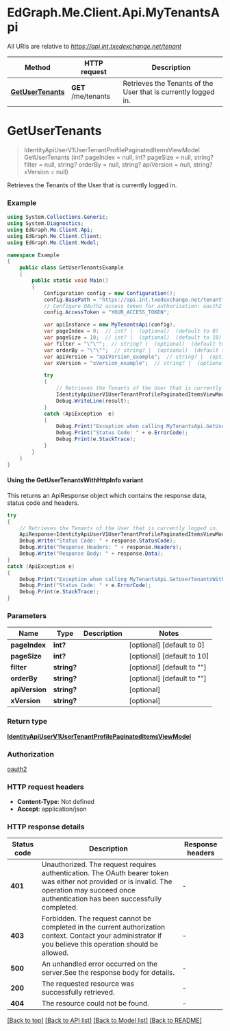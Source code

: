 # EdGraph.Me.Client.Api.MyTenantsApi

All URIs are relative to *https://api.int.txedexchange.net/tenant*

| Method | HTTP request | Description |
|--------|--------------|-------------|
| [**GetUserTenants**](MyTenantsApi.md#getusertenants) | **GET** /me/tenants | Retrieves the Tenants of the User that is currently logged in. |

<a id="getusertenants"></a>
# **GetUserTenants**
> IdentityApiUserV1UserTenantProfilePaginatedItemsViewModel GetUserTenants (int? pageIndex = null, int? pageSize = null, string? filter = null, string? orderBy = null, string? apiVersion = null, string? xVersion = null)

Retrieves the Tenants of the User that is currently logged in.

### Example
```csharp
using System.Collections.Generic;
using System.Diagnostics;
using EdGraph.Me.Client.Api;
using EdGraph.Me.Client.Client;
using EdGraph.Me.Client.Model;

namespace Example
{
    public class GetUserTenantsExample
    {
        public static void Main()
        {
            Configuration config = new Configuration();
            config.BasePath = "https://api.int.txedexchange.net/tenant";
            // Configure OAuth2 access token for authorization: oauth2
            config.AccessToken = "YOUR_ACCESS_TOKEN";

            var apiInstance = new MyTenantsApi(config);
            var pageIndex = 0;  // int? |  (optional)  (default to 0)
            var pageSize = 10;  // int? |  (optional)  (default to 10)
            var filter = "\"\"";  // string? |  (optional)  (default to "")
            var orderBy = "\"\"";  // string? |  (optional)  (default to "")
            var apiVersion = "apiVersion_example";  // string? |  (optional) 
            var xVersion = "xVersion_example";  // string? |  (optional) 

            try
            {
                // Retrieves the Tenants of the User that is currently logged in.
                IdentityApiUserV1UserTenantProfilePaginatedItemsViewModel result = apiInstance.GetUserTenants(pageIndex, pageSize, filter, orderBy, apiVersion, xVersion);
                Debug.WriteLine(result);
            }
            catch (ApiException  e)
            {
                Debug.Print("Exception when calling MyTenantsApi.GetUserTenants: " + e.Message);
                Debug.Print("Status Code: " + e.ErrorCode);
                Debug.Print(e.StackTrace);
            }
        }
    }
}
```

#### Using the GetUserTenantsWithHttpInfo variant
This returns an ApiResponse object which contains the response data, status code and headers.

```csharp
try
{
    // Retrieves the Tenants of the User that is currently logged in.
    ApiResponse<IdentityApiUserV1UserTenantProfilePaginatedItemsViewModel> response = apiInstance.GetUserTenantsWithHttpInfo(pageIndex, pageSize, filter, orderBy, apiVersion, xVersion);
    Debug.Write("Status Code: " + response.StatusCode);
    Debug.Write("Response Headers: " + response.Headers);
    Debug.Write("Response Body: " + response.Data);
}
catch (ApiException e)
{
    Debug.Print("Exception when calling MyTenantsApi.GetUserTenantsWithHttpInfo: " + e.Message);
    Debug.Print("Status Code: " + e.ErrorCode);
    Debug.Print(e.StackTrace);
}
```

### Parameters

| Name | Type | Description | Notes |
|------|------|-------------|-------|
| **pageIndex** | **int?** |  | [optional] [default to 0] |
| **pageSize** | **int?** |  | [optional] [default to 10] |
| **filter** | **string?** |  | [optional] [default to &quot;&quot;] |
| **orderBy** | **string?** |  | [optional] [default to &quot;&quot;] |
| **apiVersion** | **string?** |  | [optional]  |
| **xVersion** | **string?** |  | [optional]  |

### Return type

[**IdentityApiUserV1UserTenantProfilePaginatedItemsViewModel**](IdentityApiUserV1UserTenantProfilePaginatedItemsViewModel.md)

### Authorization

[oauth2](../README.md#oauth2)

### HTTP request headers

 - **Content-Type**: Not defined
 - **Accept**: application/json


### HTTP response details
| Status code | Description | Response headers |
|-------------|-------------|------------------|
| **401** | Unauthorized. The request requires authentication. The OAuth bearer token was either not provided or is invalid. The operation may succeed once authentication has been successfully completed. |  -  |
| **403** | Forbidden. The request cannot be completed in the current authorization context. Contact your administrator if you believe this operation should be allowed. |  -  |
| **500** | An unhandled error occurred on the server.See the response body for details. |  -  |
| **200** | The requested resource was successfully retrieved. |  -  |
| **404** | The resource could not be found. |  -  |

[[Back to top]](#) [[Back to API list]](../README.md#documentation-for-api-endpoints) [[Back to Model list]](../README.md#documentation-for-models) [[Back to README]](../README.md)

